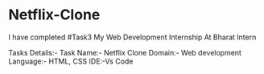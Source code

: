 # Netflix-Clone

I have completed #Task3 My Web Development Internship At Bharat Intern

Tasks Details:-
Task Name:- Netflix Clone 
Domain:- Web development
Language:- HTML, CSS
IDE:-Vs Code
